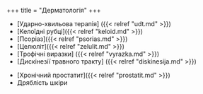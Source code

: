 ﻿+++
title = "Дерматологія"
+++
- [Ударно-хвильова терапія] ({{< relref "udt.md" >}})
- [Келоїдні рубці]({{< relref "keloid.md" >}})
- [Псоріаз]({{< relref "psorias.md" >}})
- [Целюліт]({{< relref "zelulit.md" >}})
- [Трофічні виразки] ({{< relref "vyrazka.md" >}})
- [Дискінезії травного тракту] ({{< relref "diskinesija.md" >}})
<!--more-->
- [Хронічний простатит]({{< relref "prostatit.md" >}})
- Дряблість шкіри
